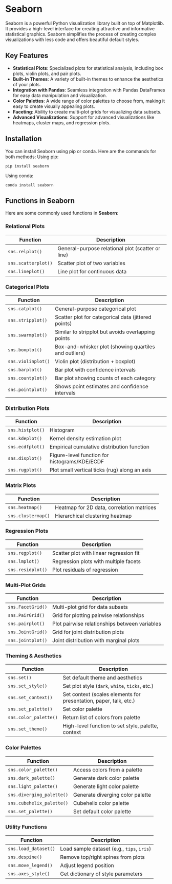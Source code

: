 # Seaborn
Seaborn is a powerful Python visualization library built on top of Matplotlib. It provides a high-level interface for creating attractive and informative statistical graphics. Seaborn simplifies the process of creating complex visualizations with less code and offers beautiful default styles.

## Key Features
- **Statistical Plots**: Specialized plots for statistical analysis, including box plots, violin plots, and pair plots.
- **Built-in Themes**: A variety of built-in themes to enhance the aesthetics of your plots.
- **Integration with Pandas**: Seamless integration with Pandas DataFrames for easy data manipulation and visualization.
- **Color Palettes**: A wide range of color palettes to choose from, making it easy to create visually appealing plots.
- **Faceting**: Ability to create multi-plot grids for visualizing data subsets.    
- **Advanced Visualizations**: Support for advanced visualizations like heatmaps, cluster maps, and regression plots.

## Installation
You can install Seaborn using pip or conda. Here are the commands for both methods:
Using pip:
```
pip install seaborn
```
Using conda:
```
conda install seaborn
```

## Functions in Seaborn

Here are some commonly used functions in **Seaborn**:

### Relational Plots

| Function            | Description                                       |
| ------------------- | ------------------------------------------------- |
| `sns.relplot()`     | General-purpose relational plot (scatter or line) |
| `sns.scatterplot()` | Scatter plot of two variables                     |
| `sns.lineplot()`    | Line plot for continuous data                     |

### Categorical Plots

| Function           | Description                                           |
| ------------------ | ----------------------------------------------------- |
| `sns.catplot()`    | General-purpose categorical plot                      |
| `sns.stripplot()`  | Scatter plot for categorical data (jittered points)   |
| `sns.swarmplot()`  | Similar to stripplot but avoids overlapping points    |
| `sns.boxplot()`    | Box-and-whisker plot (showing quartiles and outliers) |
| `sns.violinplot()` | Violin plot (distribution + boxplot)                  |
| `sns.barplot()`    | Bar plot with confidence intervals                    |
| `sns.countplot()`  | Bar plot showing counts of each category              |
| `sns.pointplot()`  | Shows point estimates and confidence intervals        |

### Distribution Plots

| Function         | Description                                   |
| ---------------- | --------------------------------------------- |
| `sns.histplot()` | Histogram                                     |
| `sns.kdeplot()`  | Kernel density estimation plot                |
| `sns.ecdfplot()` | Empirical cumulative distribution function    |
| `sns.displot()`  | Figure-level function for histograms/KDE/ECDF |
| `sns.rugplot()`  | Plot small vertical ticks (rug) along an axis |

### Matrix Plots

| Function           | Description                               |
| ------------------ | ----------------------------------------- |
| `sns.heatmap()`    | Heatmap for 2D data, correlation matrices |
| `sns.clustermap()` | Hierarchical clustering heatmap           |

### Regression Plots

| Function          | Description                             |
| ----------------- | --------------------------------------- |
| `sns.regplot()`   | Scatter plot with linear regression fit |
| `sns.lmplot()`    | Regression plots with multiple facets   |
| `sns.residplot()` | Plot residuals of regression            |

### Multi-Plot Grids

| Function          | Description                                   |
| ----------------- | --------------------------------------------- |
| `sns.FacetGrid()` | Multi-plot grid for data subsets              |
| `sns.PairGrid()`  | Grid for plotting pairwise relationships      |
| `sns.pairplot()`  | Plot pairwise relationships between variables |
| `sns.JointGrid()` | Grid for joint distribution plots             |
| `sns.jointplot()` | Joint distribution with marginal plots        |

### Theming & Aesthetics

| Function              | Description                                                       |
| --------------------- | ----------------------------------------------------------------- |
| `sns.set()`           | Set default theme and aesthetics                                  |
| `sns.set_style()`     | Set plot style (`dark`, `white`, `ticks`, etc.)                   |
| `sns.set_context()`   | Set context (scales elements for presentation, paper, talk, etc.) |
| `sns.set_palette()`   | Set color palette                                                 |
| `sns.color_palette()` | Return list of colors from palette                                |
| `sns.set_theme()`     | High-level function to set style, palette, context                |

### Color Palettes

| Function                  | Description                      |
| ------------------------- | -------------------------------- |
| `sns.color_palette()`     | Access colors from a palette     |
| `sns.dark_palette()`      | Generate dark color palette      |
| `sns.light_palette()`     | Generate light color palette     |
| `sns.diverging_palette()` | Generate diverging color palette |
| `sns.cubehelix_palette()` | Cubehelix color palette          |
| `sns.set_palette()`       | Set default color palette        |

### Utility Functions

| Function             | Description                                |
| -------------------- | ------------------------------------------ |
| `sns.load_dataset()` | Load sample dataset (e.g., `tips`, `iris`) |
| `sns.despine()`      | Remove top/right spines from plots         |
| `sns.move_legend()`  | Adjust legend position                     |
| `sns.axes_style()`   | Get dictionary of style parameters         |

